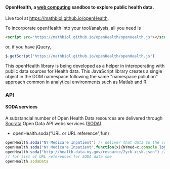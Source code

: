 #### **OpenHealth**, a [web computing](https://en.wikipedia.org/wiki/Web_computing) sandbox to explore public health data.
Live tool at https://mathbiol.github.io/openHealth.

To incorporate openHealth into your tool/analysis, all you need is 
``` HTML
<script src="https://mathbiol.github.io/openHealth/openHealth.js"></script>
```
or, if you have jQuery, 

``` javascript
$.getScript("https://mathbiol.github.io/openHealth/openHealth.js")
```
This openHealth library is being developed as a helper in interoperating with public data sources for Health data. This JavaScript library creates a single object in the DOM namespace following the same "namespace pollution" approach common in analytical environments such as Matlab and R.

### API

#### SODA services

A substancial number of Open Health Data resources are delivered through [Socrata](http://www.socrata.com/products/open-data-cloud-platform) Open Data API webs services ([SODA](http://dev.socrata.com/consumers/getting-started.html)).


* openHealth.soda("URL or URL reference",fun)
```` javascript
openHealth.soda("NY Medicare Inpatient") // deliver that data to the console
openHealth.soda("NY Medicare Inpatient",function(x){NYmed=x;console.log("done") // deliver that data to a global variable NYmed
openHealth.soda("http://health.data.ny.gov/resource/2yck-xisk.json") // same data, using the URL directly
// for list of URL references for SODA data see
openHealth.sodaData
````